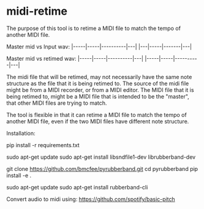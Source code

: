 # midi-retime

The purpose of this tool is to retime a MIDI file to match the tempo of another MIDI file.

Master mid vs Input wav:
|-----|-----|----------|---|
|---|-----|-------|---|


Master mid vs retimed wav:
|-----|-----|----------|---|
|-----|-----|----------|---|

The midi file that will be retimed, may not necessarily have the same note structure as the file that it is being retimed to. The source of the midi file might be from a MIDI recorder, or from a MIDI editor. The MIDI file that it is being retimed to, might be a MIDI file that is intended to be the "master", that other MIDI files are trying to match. 

The tool is flexible in that it can retime a MIDI file to match the tempo of another MIDI file, even if the two MIDI files have different note structure. 

Installation:

pip install -r requirements.txt

sudo apt-get update
sudo apt-get install libsndfile1-dev librubberband-dev

git clone https://github.com/bmcfee/pyrubberband.git
cd pyrubberband
pip install -e .

sudo apt-get update
sudo apt-get install rubberband-cli



Convert audio to midi using:
https://github.com/spotify/basic-pitch



